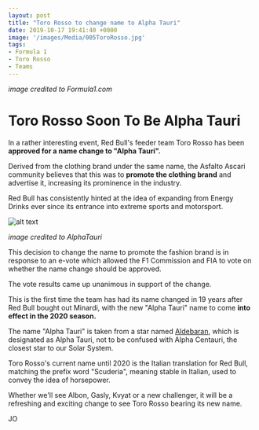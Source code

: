 ```yaml
---
layout: post
title: "Toro Rosso to change name to Alpha Tauri"
date: 2019-10-17 19:41:40 +0000
image: '/images/Media/005ToroRosso.jpg'
tags:
- Formula 1
- Toro Rosso
- Teams
---
```


*image credited to Formula1.com*

# Toro Rosso Soon To Be Alpha Tauri

In a rather interesting event, Red Bull's feeder team Toro Rosso has been **approved for a name change to "Alpha Tauri".**

Derived from the clothing brand under the same name, the Asfalto Ascari community believes that this was to **promote the clothing brand** and advertise it, increasing its prominence in the industry.

Red Bull has consistently hinted at the idea of expanding from Energy Drinks ever since its entrance into extreme sports and motorsport.

![alt text](https://raw.githubusercontent.com/EXYZED/AsfaltoAscari/gh-pages/images/Media/005AlphaTauri.jpg "Alpha Tauri Logo")

*image credited to AlphaTauri*

This decision to change the name to promote the fashion brand is in response to an e-vote which allowed the F1 Commission and FIA to vote on whether the name change should be approved.

The vote results came up unanimous in support of the change.

This is the first time the team has had its name changed in 19 years after Red Bull bought out Minardi, with the new "Alpha Tauri" name to come **into effect in the 2020 season.**

The name "Alpha Tauri" is taken from a star named [Aldebaran](https://en.wikipedia.org/wiki/Aldebaran "This link will take you to Wikipedia"), which is designated as Alpha Tauri, not to be confused with Alpha Centauri, the closest star to our Solar System.

Toro Rosso's current name until 2020 is the Italian translation for Red Bull, matching the prefix word "Scuderia", meaning stable in Italian, used to convey the idea of horsepower.

Whether we'll see Albon, Gasly, Kvyat or a new challenger, it will be a refreshing and exciting change to see Toro Rosso bearing its new name.

JO
